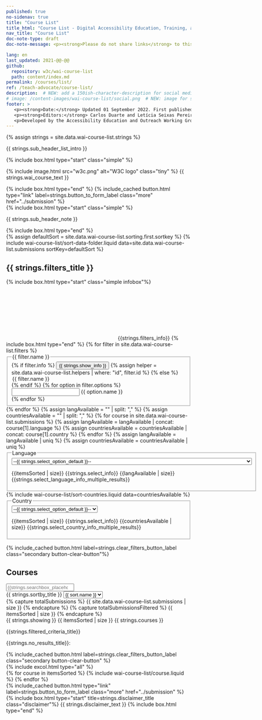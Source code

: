 ```yaml
---
published: true
no-sidenav: true
title: "Course List"
title_html: "Course List - Digital Accessibility Education, Training, and Certification" 
nav_title: "Course List"
doc-note-type: draft
doc-note-message: <p><strong>Please do not share links</strong> to this draft page yet. We plan to announce it in September 2022. To get notified when it is ready to share, subscribe to <a href="https://www.w3.org/WAI/news/subscribe/">Get WAI News</a>.</p>

lang: en
last_updated: 2021-@@-@@
github:
  repository: w3c/wai-course-list
  path: content/index.md
permalink: /courses/list/
ref: /teach-advocate/course-list/
description:  # NEW: add a 150ish-character-description for social media   # translate the description
# image: /content-images/wai-course-list/social.png  # NEW: image for social media (leave commented out if we don't have a specific one for this reource)
footer: >
   <p><strong>Date:</strong> Updated 01 September 2022. First published September 2022.</p>
   <p><strong>Editors:</strong> Carlos Duarte and Letícia Seixas Pereira. Contributors: Shawn Henry, Brent Bakken, Sharron Rush, Kris Anne Kinney, Steve Lee, Daniel Montavo, Kevin White, Estella Oncins, Michele Williams, Vicki Menezes Miller, Andrew Arch, Laura Keen, Sylvie Duchateau, Jade Matos Carew, Brian Elton, Howard Kramer, Mark Palmer, Shadi Abou-Zahra.</p>
   <p>Developed by the Accessibility Education and Outreach Working Group (<a href="http://www.w3.org/WAI/EO/">EOWG</a>). Developed as part of the <a href="https://www.w3.org/WAI/about/projects/wai-coop/">WAI-CooP project</a>, co-funded by the European Commission.</p>
---
```

<!-- markdownlint-disable no-inline-html -->

<style>{% include wai-course-list/css/styles.css %}
</style>
{% assign strings = site.data.wai-course-list.strings %}
<div class="header-sup">
    <div class="header-left">
        <p>{{ strings.sub_header_list_intro }}</p>
        {% include box.html type="start" class="simple" %}
            <p>
                {% include image.html src="w3c.png" alt="W3C logo" class="tiny" %}
                {{ strings.wai_course_text }}
            </p>
        {% include box.html type="end" %}
        {% include_cached button.html type="link" label=strings.button_to_form_label class="more" href="../submission" %}
    </div>
    <div class="header-right">
        {% include box.html type="start" class="simple" %}
        <p>{{ strings.sub_header_note }}</p>
        {% include box.html type="end" %}
    </div>
</div>
{% assign defaultSort = site.data.wai-course-list.sorting.first.sortkey %}
{% include wai-course-list/sort-data-folder.liquid data=site.data.wai-course-list.submissions sortKey=defaultSort %}<div id="app">
    <div id="left-col" class="courses-filters">
        <form data-filter-form action="...">
            <h2 id="filters_title">{{ strings.filters_title }}</h2>
            {% include box.html type="start" class="simple infobox"%}
            <svg focusable="false" aria-label="Information about the filters" class="i-info"><use xlink:href="/assets/images/icons.svg#icon-info"></use></svg>
            {{strings.filters_info}}
            {% include box.html type="end" %}
            {% for filter in site.data.wai-course-list.filters %}
            <fieldset id="{{ filter.id }}">
                {% if filter.info %}
                <legend class="label">{{ filter.name }}</legend>
                <button type="button" class="showhidebutton button-small helperbutton" aria-label="{{strings.info_about}} {{ filter.name }}" aria-expanded="false" aria-controls="info_about{{ filter.name}}" data-target="#info_about{{ filter.name }}" data-showtext="{{ strings.show_info }}" data-hidetext="{{ strings.hide_info }}">{{ strings.show_info }}</button>
                {% assign helper = site.data.wai-course-list.helpers | where: "id", filter.id %}
                <div class="helperinfo" id="info_about{{ filter.name}}" hidden="hidden">
                    {{ helper[0].description }}
                </div>
                {% else %}
                 <legend class="label">{{ filter.name }}</legend>
                {% endif %}
                {% for option in filter.options %}
                <div class="filter-options field">
                    <input type="{{ filter.type }}" id="filter-{{ option.id }}" name="{{ option.id }}">
                    <label for="filter-{{ option.id }}"><span class='filterName'>{{ option.name }}</span> <span class="filterPreCounter"></span></label>
                </div>
                {% endfor %}
            </fieldset>
            {% endfor %}
            {% assign langAvailable = "" | split: "," %}
            {% assign countriesAvailable = "" | split: "," %}
            {% for course in site.data.wai-course-list.submissions %}
                {% assign langAvailable = langAvailable | concat: course[1].language %}                {% assign countriesAvailable = countriesAvailable | concat: course[1].country %}            {% endfor %}
            {% assign langAvailable = langAvailable | uniq %}
            {% assign countriesAvailable = countriesAvailable | uniq %}
            <fieldset>
                <legend id="language_label">Language</legend>
                <div class="filter-options field">
                    <select name="language" id="language" aria-labelledby="language_label">
                        <option value="">--{{ strings.select_option_default }}--</option>
                        {% for language in langAvailable %}
                        <option value="{{ language }}">{{ site.data.wai-course-list.lang[language].name }} ({{
                            site.data.wai-course-list.lang[language].nativeName}})</option>
                        {% endfor %}
                    </select>
                </div>
                <p class="expl" tabindex=0>
                <span class="total-select-courses" id="total-select-courses-lang">{{itemsSorted | size}} {{strings.select_info}} </span> <span id="total-lang-courses">{{langAvailable | size}} {{strings.select_language_info_multiple_results}}</span>
                </p>
            </fieldset>
            {% include wai-course-list/sort-countries.liquid data=countriesAvailable %}
            <fieldset>
                <legend id="country_label">Country</legend>
                <div class="filter-options field">
                    <select name="country" id="country" aria-labelledby="country_label">
                        <option value="">--{{ strings.select_option_default }}--</option>
                        {% for country in orderedCountries %}
                        <option value="{{ country[2] }}">{{ country[0] }} ({{ country[1] }})</option>
                        {% endfor %}
                    </select>
                </div>
                <p class="expl" tabindex=0>
                <span class="total-select-courses" id="total-select-courses-country">{{itemsSorted | size}} {{strings.select_info}} </span> <span id="total-country-courses">{{countriesAvailable | size}} {{strings.select_country_info_multiple_results}}</span>                </p>
            </fieldset>
        </form>
        {% include_cached button.html label=strings.clear_filters_button_label class="secondary button-clear-button"%}
    </div>
    <div id="courses-list">
        <h2>Courses</h2>
        <div class="courses-list-header">
            <div class="field">
                <input type="search" id="search" placeholder="{{strings.searchbox_placeholder}}">
            </div>
            <div class="field" class="sort-by">
                <label for="select">{{ strings.sortby_title }}</label>
                <select id="select" class="field">
                    {% for sort in site.data.wai-course-list.sorting %}
                        {% if sort.selected == "true" %}
                            <option value="{{ sort.id }}" selected>{{ sort.name }}</option>
                        {% else %}
                            <option value="{{ sort.id }}">{{ sort.name }}</option>
                        {% endif %}
                    {% endfor %}
                </select>
            </div>            </div>
        {% capture totalSubmissions %}
        {{ site.data.wai-course-list.submissions | size }}
        {% endcapture %}
        {% capture totalSubmissionsFiltered %}
        {{ itemsSorted | size }}
        {% endcapture %}
        <div id="status" tabindex="0" aria-live="polite" role="status">
            <div id="total-courses">{{ strings.showing }} <span>{{ itemsSorted | size }} </span> {{ strings.courses }}</div>
        </div>  
        <div class="box hidden-element results-box">
            <div id="filter-courses-info" class="box-h">
                <div id="default-results-title"><p>{{strings.filtered_criteria_title}}</p></div>
                <div id="no-results-title"><p>{{strings.no_results_title}}:</p></div>
                <div class="div-clear-filters">
                    {% include_cached button.html label=strings.clear_filters_button_label class="secondary button-clear-button" %}
                </div>
            </div>
            <div class="details-criteria box-i"></div>
        </div>
        {% include excol.html type="all" %}
        <div class="courses-list">
            {% for course in itemsSorted %}
                {% include wai-course-list/course.liquid %}
            {% endfor %}                   </div>
        <!--                {% for course in itemsSorted %}
            {% include wai-course-list/course.liquid %}
        {% endfor %}    -->    </div>
   </div>
<div class="button-submit-end">
    {% include_cached button.html type="link" label=strings.button_to_form_label class="more" href="../submission" %}
</div>
<div id="disclaimer">
{% include box.html type="start" title=strings.disclaimer_title class="disclaimer"%}
{{ strings.disclaimer_text }}
{% include box.html type="end" %}
</div>
<script>
{% include wai-course-list/js/courses.js %}
</script>
